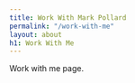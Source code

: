 ```yaml
---
title: Work With Mark Pollard
permalink: "/work-with-me"
layout: about
h1: Work With Me
---
```


Work with me page.


